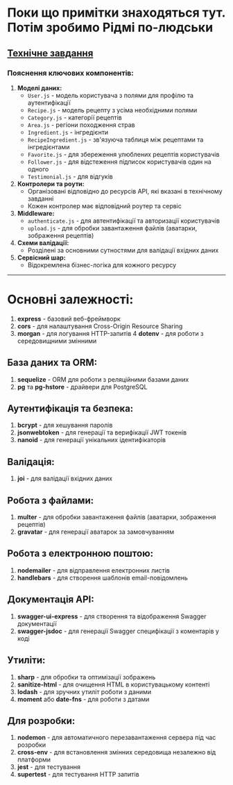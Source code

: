 # Поки що примітки знаходяться тут. Потім зробимо Рідмі по-людськи

## [Технічне завдання](./tech_task.md)

### Пояснення ключових компонентів:

1. **Моделі даних:**
   - `User.js` - модель користувача з полями для профілю та аутентифікації
   - `Recipe.js` - модель рецепту з усіма необхідними полями
   - `Category.js` - категорії рецептів
   - `Area.js` - регіони походження страв
   - `Ingredient.js` - інгредієнти
   - `RecipeIngredient.js` - зв'язуюча таблиця між рецептами та інгредієнтами
   - `Favorite.js` - для збереження улюблених рецептів користувачів
   - `Follower.js` - для відстеження підписок користувачів один на одного
   - `Testimonial.js` - для відгуків
2. **Контролери та роути:**
   - Організовані відповідно до ресурсів API, які вказані в технічному завданні
   - Кожен контролер має відповідний роутер та сервіс
3. **Middleware:**
   - `authenticate.js` - для автентифікації та авторизації користувачів
   - `upload.js` - для обробки завантаження файлів (аватарки, зображення
     рецептів)
4. **Схеми валідації:**
   - Розділені за основними сутностями для валідації вхідних даних
5. **Сервісний шар:**
   - Відокремлена бізнес-логіка для кожного ресурсу

---

# Основні залежності:

1. **express** - базовий веб-фреймворк
2. **cors** - для налаштування Cross-Origin Resource Sharing
3. **morgan** - для логування HTTP-запитів 4 **dotenv** - для роботи з
   середовищними змінними

## База даних та ORM:

1. **sequelize** - ORM для роботи з реляційними базами даних
2. **pg** та **pg-hstore** - драйвери для PostgreSQL

## Аутентифікація та безпека:

1. **bcrypt** - для хешування паролів
2. **jsonwebtoken** - для генерації та верифікації JWT токенів
3. **nanoid** - для генерації унікальних ідентифікаторів

## Валідація:

1. **joi** - для валідації вхідних даних

## Робота з файлами:

1. **multer** - для обробки завантаження файлів (аватарки, зображення рецептів)
2. **gravatar** - для генерації аватарок за замовчуванням

## Робота з електронною поштою:

1. **nodemailer** - для відправлення електронних листів
2. **handlebars** - для створення шаблонів email-повідомлень

## Документація API:

1. **swagger-ui-express** - для створення та відображення Swagger документації
2. **swagger-jsdoc** - для генерації Swagger специфікації з коментарів у коді

## Утиліти:

1. **sharp** - для обробки та оптимізації зображень
2. **sanitize-html** - для очищення HTML в користувацькому контенті
3. **lodash** - для зручних утиліт роботи з даними
4. **moment** або **date-fns** - для роботи з датами

## Для розробки:

1. **nodemon** - для автоматичного перезавантаження сервера під час розробки
2. **cross-env** - для встановлення змінних середовища незалежно від платформи
3. **jest** - для тестування
4. **supertest** - для тестування HTTP запитів
